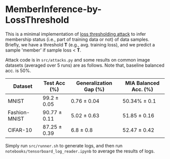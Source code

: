 # MemberInference-by-LossThreshold

This is a minimal implementation of [loss thresholding attack](https://arxiv.org/abs/1709.01604) to infer membership status (i.e., part of training data or not) of data samples.
Briefly, we have a threshold **T** (e.g., avg. training loss), and we predict a sample 'member' if sample loss < **T**.


Attack code is in ```src/attacks.py``` and some results on common image datasets (averaged over 5 runs) are as follows. Note that, baseline balanced acc. is 50%.

| Dataset | Test Acc (%) | Generalization Gap (%) |  MIA Balanced Acc. (%)
| ------------- | ------------- | ------------- | ------------- | 
| MNIST  | 99.2 ± 0.05 | 0.76 ± 0.04 | 50.34% ± 0.1 |
| Fashion-MNIST | 90.77 ± 0.11  | 5.02 ± 0.63 | 51.85 ± 0.16 |
| CIFAR-10  | 87.25 ± 0.39  | 6.8 ± 0.8 | 52.47 ± 0.42 |

Simply run ```src/runner.sh``` to generate logs, and then run ```notebooks/tensorboard_log_reader.ipynb``` to average the results of logs. 
